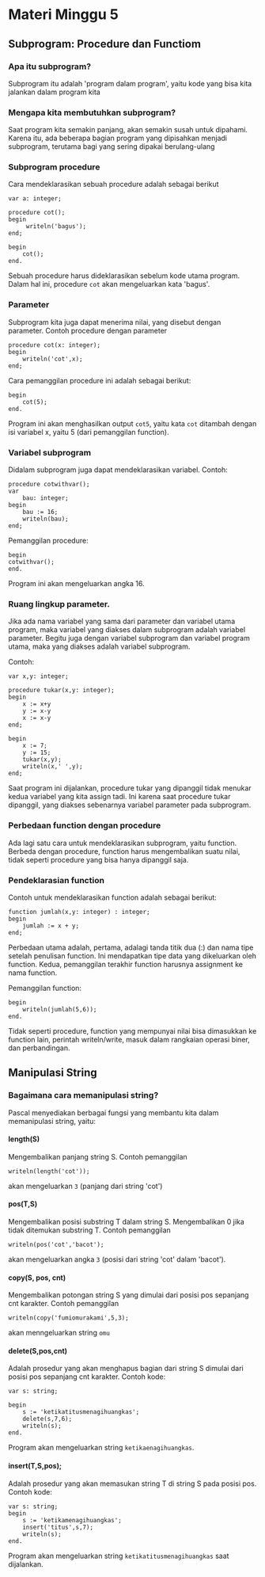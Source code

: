 # Materi Minggu 5
## Subprogram: Procedure dan Functiom
### Apa itu subprogram?
Subprogram itu adalah 'program dalam program', yaitu kode yang bisa kita jalankan dalam program kita
### Mengapa kita membutuhkan subprogram?
Saat program kita semakin panjang, akan semakin susah untuk dipahami. Karena itu, ada beberapa bagian program yang dipisahkan menjadi subprogram, terutama bagi yang sering dipakai 
berulang-ulang

### Subprogram procedure
Cara mendeklarasikan sebuah procedure adalah sebagai berikut
```
var a: integer;

procedure cot();
begin
     writeln('bagus');
end;

begin
    cot();
end.
```
Sebuah procedure harus dideklarasikan sebelum kode utama program.
Dalam hal ini, procedure `cot` akan mengeluarkan kata 'bagus'.

### Parameter
Subprogram kita juga dapat menerima nilai, yang disebut dengan parameter.
Contoh procedure dengan parameter
```
procedure cot(x: integer);
begin
    writeln('cot',x);
end;
```
Cara pemanggilan procedure ini adalah sebagai berikut:
```
begin
    cot(5);
end.
```
Program ini akan menghasilkan output `cot5`, yaitu kata `cot` ditambah dengan isi variabel x, yaitu 5 (dari pemanggilan function).

### Variabel subprogram
Didalam subprogram juga dapat mendeklarasikan variabel. Contoh:
```
procedure cotwithvar();
var
    bau: integer;
begin
    bau := 16;
    writeln(bau);
end;
```
Pemanggilan procedure:
```
begin
cotwithvar();
end.
```
Program ini akan mengeluarkan angka 16.

### Ruang lingkup parameter.
Jika ada nama variabel yang sama dari parameter dan variabel utama program, maka variabel yang diakses dalam subprogram adalah variabel parameter. Begitu juga dengan variabel 
subprogram dan variabel program utama, maka yang diakses adalah variabel subprogram.

Contoh:
```
var x,y: integer;

procedure tukar(x,y: integer);
begin
    x := x+y
    y := x-y
    x := x-y
end;

begin
    x := 7;
    y := 15;
    tukar(x,y);
    writeln(x,' ',y);
end;
```
Saat program ini dijalankan, procedure tukar yang dipanggil tidak menukar kedua variabel yang kita assign tadi. Ini karena saat procedure tukar dipanggil, yang diakses sebenarnya
variabel parameter pada subprogram.

### Perbedaan function dengan procedure
Ada lagi satu cara untuk mendeklarasikan subprogram, yaitu function. Berbeda dengan procedure, function harus mengembalikan suatu nilai, tidak seperti procedure yang bisa hanya 
dipanggil saja.

### Pendeklarasian function
Contoh untuk mendeklarasikan function adalah sebagai berikut:
```
function jumlah(x,y: integer) : integer;
begin
    jumlah := x + y;
end;
```
Perbedaan utama adalah, pertama, adalagi tanda titik dua (:) dan nama tipe setelah penulisan function. Ini mendapatkan tipe data yang dikeluarkan oleh function. Kedua, pemanggilan 
terakhir function harusnya assignment ke nama function.

Pemanggilan function:
```
begin
    writeln(jumlah(5,6));
end.
```
Tidak seperti procedure, function yang mempunyai nilai bisa dimasukkan ke function lain, perintah writeln/write, masuk dalam rangkaian operasi biner, dan perbandingan.

## Manipulasi String
### Bagaimana cara memanipulasi string?
Pascal menyediakan berbagai fungsi yang membantu kita dalam memanipulasi string, yaitu:
#### length(S)
Mengembalikan panjang string S.
Contoh pemanggilan
```
writeln(length('cot'));
```
akan mengeluarkan `3` (panjang dari string 'cot')
#### pos(T,S)
Mengembalikan posisi substring T dalam string S.
Mengembalikan 0 jika tidak ditemukan substring T.
Contoh pemanggilan
```
writeln(pos('cot','bacot');
```
akan mengeluarkan angka `3` (posisi dari string 'cot' dalam 'bacot').
#### copy(S, pos, cnt)
Mengembalikan potongan string S yang dimulai dari posisi pos sepanjang cnt karakter.
Contoh pemanggilan
```
writeln(copy('fumiomurakami',5,3);
```
akan menngeluarkan string `omu`

#### delete(S,pos,cnt)
Adalah prosedur yang akan menghapus bagian dari string S dimulai dari posisi pos sepanjang cnt karakter.
Contoh kode:
```
var s: string;

begin
    s := 'ketikatitusmenagihuangkas';
    delete(s,7,6);
    writeln(s);
end.
```
Program akan mengeluarkan string `ketikaenagihuangkas`.

#### insert(T,S,pos);
Adalah prosedur yang akan memasukan string T di string S pada posisi pos.
Contoh kode:
```
var s: string;
begin
    s := 'ketikamenagihuangkas';
    insert('titus',s,7);
    writeln(s);
end.
```
Program akan mengeluarkan string `ketikatitusmenagihuangkas` saat dijalankan.

